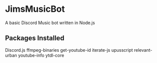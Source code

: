 # JimsMusicBot
A basic Discord Music bot written in Node.js

## Packages Installed
Discord.js
ffmpeg-binaries
get-youtube-id
iterate-js
upusscript
relevant-urban
youtube-info
ytdl-core
